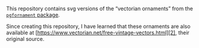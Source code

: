 This repository contains svg versions of the “vectorian ornaments” from the [`pgfornament` package][1].

Since creating this repository, I have learned that these ornaments are also available at [https://www.vectorian.net/free-vintage-vectors.html][2], their original source.

[1]: https://ctan.org/pkg/pgfornament
[2]: https://www.vectorian.net/free-vintage-vectors.html


